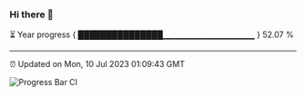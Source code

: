 ### Hi there 👋

⏳ Year progress { ███████████████▁▁▁▁▁▁▁▁▁▁▁▁▁▁▁ } 52.07 %

---

⏰ Updated on Mon, 10 Jul 2023 01:09:43 GMT

![Progress Bar CI](https://github.com/liununu/liununu/workflows/Progress%20Bar%20CI/badge.svg)
